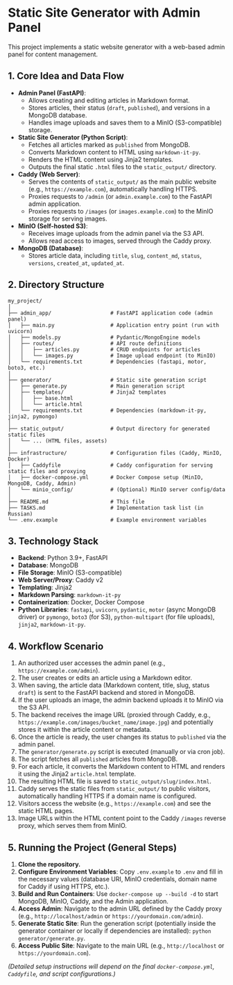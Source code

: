 # Static Site Generator with Admin Panel

This project implements a static website generator with a web-based admin panel for content management.

## 1. Core Idea and Data Flow

*   **Admin Panel (FastAPI)**:
    *   Allows creating and editing articles in Markdown format.
    *   Stores articles, their status (`draft`, `published`), and versions in a MongoDB database.
    *   Handles image uploads and saves them to a MinIO (S3-compatible) storage.
*   **Static Site Generator (Python Script)**:
    *   Fetches all articles marked as `published` from MongoDB.
    *   Converts Markdown content to HTML using `markdown-it-py`.
    *   Renders the HTML content using Jinja2 templates.
    *   Outputs the final static `.html` files to the `static_output/` directory.
*   **Caddy (Web Server)**:
    *   Serves the contents of `static_output/` as the main public website (e.g., `https://example.com`), automatically handling HTTPS.
    *   Proxies requests to `/admin` (or `admin.example.com`) to the FastAPI admin application.
    *   Proxies requests to `/images` (or `images.example.com`) to the MinIO storage for serving images.
*   **MinIO (Self-hosted S3)**:
    *   Receives image uploads from the admin panel via the S3 API.
    *   Allows read access to images, served through the Caddy proxy.
*   **MongoDB (Database)**:
    *   Stores article data, including `title`, `slug`, `content_md`, `status`, `versions`, `created_at`, `updated_at`.

## 2. Directory Structure

```
my_project/
│
├── admin_app/                   # FastAPI application code (admin panel)
│   ├── main.py                  # Application entry point (run with uvicorn)
│   ├── models.py                # Pydantic/MongoEngine models
│   ├── routes/                  # API route definitions
│   │   ├── articles.py          # CRUD endpoints for articles
│   │   └── images.py            # Image upload endpoint (to MinIO)
│   └── requirements.txt         # Dependencies (fastapi, motor, boto3, etc.)
│
├── generator/                   # Static site generation script
│   ├── generate.py              # Main generation script
│   ├── templates/               # Jinja2 templates
│   │   ├── base.html
│   │   └── article.html
│   └── requirements.txt         # Dependencies (markdown-it-py, jinja2, pymongo)
│
├── static_output/               # Output directory for generated static files
│   └── ... (HTML files, assets)
│
├── infrastructure/              # Configuration files (Caddy, MinIO, Docker)
│   ├── Caddyfile                # Caddy configuration for serving static files and proxying
│   ├── docker-compose.yml       # Docker Compose setup (MinIO, MongoDB, Caddy, Admin)
│   └── minio_config/            # (Optional) MinIO server config/data
│
├── README.md                    # This file
├── TASKS.md                     # Implementation task list (in Russian)
└── .env.example                 # Example environment variables
```

## 3. Technology Stack

*   **Backend**: Python 3.9+, FastAPI
*   **Database**: MongoDB
*   **File Storage**: MinIO (S3-compatible)
*   **Web Server/Proxy**: Caddy v2
*   **Templating**: Jinja2
*   **Markdown Parsing**: `markdown-it-py`
*   **Containerization**: Docker, Docker Compose
*   **Python Libraries**: `fastapi`, `uvicorn`, `pydantic`, `motor` (async MongoDB driver) or `pymongo`, `boto3` (for S3), `python-multipart` (for file uploads), `jinja2`, `markdown-it-py`.

## 4. Workflow Scenario

1.  An authorized user accesses the admin panel (e.g., `https://example.com/admin`).
2.  The user creates or edits an article using a Markdown editor.
3.  When saving, the article data (Markdown content, title, slug, status `draft`) is sent to the FastAPI backend and stored in MongoDB.
4.  If the user uploads an image, the admin backend uploads it to MinIO via the S3 API.
5.  The backend receives the image URL (proxied through Caddy, e.g., `https://example.com/images/bucket_name/image.jpg`) and potentially stores it within the article content or metadata.
6.  Once the article is ready, the user changes its status to `published` via the admin panel.
7.  The `generator/generate.py` script is executed (manually or via cron job).
8.  The script fetches all `published` articles from MongoDB.
9.  For each article, it converts the Markdown content to HTML and renders it using the Jinja2 `article.html` template.
10. The resulting HTML file is saved to `static_output/slug/index.html`.
11. Caddy serves the static files from `static_output/` to public visitors, automatically handling HTTPS if a domain name is configured.
12. Visitors access the website (e.g., `https://example.com`) and see the static HTML pages.
13. Image URLs within the HTML content point to the Caddy `/images` reverse proxy, which serves them from MinIO.

## 5. Running the Project (General Steps)

1.  **Clone the repository.**
2.  **Configure Environment Variables**: Copy `.env.example` to `.env` and fill in the necessary values (database URI, MinIO credentials, domain name for Caddy if using HTTPS, etc.).
3.  **Build and Run Containers**: Use `docker-compose up --build -d` to start MongoDB, MinIO, Caddy, and the Admin application.
4.  **Access Admin**: Navigate to the admin URL defined by the Caddy proxy (e.g., `http://localhost/admin` or `https://yourdomain.com/admin`).
5.  **Generate Static Site**: Run the generation script (potentially inside the generator container or locally if dependencies are installed): `python generator/generate.py`.
6.  **Access Public Site**: Navigate to the main URL (e.g., `http://localhost` or `https://yourdomain.com`).

*(Detailed setup instructions will depend on the final `docker-compose.yml`, `Caddyfile`, and script configurations.)* 